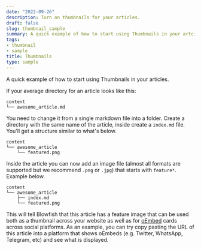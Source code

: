 ```yaml
---
date: "2022-09-26"
description: Turn on thumbnails for your articles.
draft: false
slug: thumbnail_sample
summary: A quick example of how to start using Thumbnails in your artciles.
tags:
- thumbnail
- sample
title: Thumbnails
type: sample
---
```


A quick example of how to start using Thumbnails in your articles.

If your average directory for an article looks like this: 

```shell
content
└── awesome_article.md
```

You need to change it from a single markdown file into a folder. Create a directory with the same name of the article, inside create a `index.md` file. You'll get a structure similar to what's below.

```shell
content
└── awesome_article
    └── featured.png
```

Inside the article you can now add an image file (almost all formats are supported but we recommend `.png` or `.jpg`) that starts with `feature*`. Example below.

```shell
content
└── awesome_article
    ├── index.md
    └── featured.png
```

This will tell Blowfish that this article has a feature image that can be used both as a thumbnail across your website as well as for <a target="_blank" href="https://oembed.com/">oEmbed</a> cards across social platforms. As an example, you can try copy pasting the URL of this article into a platform that shows oEmbeds (e.g. Twitter, WhatsApp, Telegram, etc) and see what is displayed.
